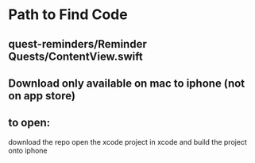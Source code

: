 # Path to Find Code

## quest-reminders/Reminder Quests/ContentView.swift

## Download only available on mac to iphone (not on app store)

## to open:

download the repo open the xcode project in xcode and build the project onto iphone
